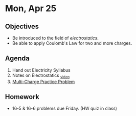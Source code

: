 Mon, Apr 25
=========      
  
Objectives    
------------    
- Be introduced to the field of *electrostatics*.
- Be able to apply Coulomb's Law for two and more charges.
   
Agenda      
---------      
1. Hand out Electricity Syllabus
2. Notes on Electrostatics <sub>[video](https://youtu.be/4KtF5YnpK6c)</sub>
3. [Multi-Charge Practice Problem](https://avon.schoology.com/course/5138386920/materials/gp/5527388524)

  
Homework    
-------------      
  
- 16-5 & 16-6 problems due Friday. (HW quiz in class)
<!--stackedit_data:
eyJoaXN0b3J5IjpbLTMzMjU5NDExNSwtNjI1NjM3NzY1LDIyMD
M2NTA1MCwxMDIzNzY4MzIxLC0xODkyMDA1MTg3LDkzNDQ0MDY5
Miw5ODQxODU5MzUsLTQxNzE0MDg5NCwtMTI1NTA4MTM2NiwtOD
MyNDgwNDE2LC0xNjg4NjAyOTI3LC0zMjMxODM4ODMsLTUxMTM3
NDk5OCwtODQ0MTg5NjAyLC0xMzYyODQxMTM4LDEwNDgxMTk4Mz
UsOTAxODU3NDQsLTE1ODAwODM1ODksMTMxMTc3MDkyNywyMTI3
NzA5MjMxXX0=
-->